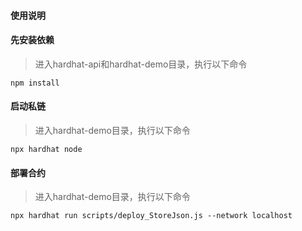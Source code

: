 #### 使用说明


#### 先安装依赖
> 进入hardhat-api和hardhat-demo目录，执行以下命令
```shell
npm install
```
#### 启动私链
> 进入hardhat-demo目录，执行以下命令
```shell
npx hardhat node
```
#### 部署合约
> 进入hardhat-demo目录，执行以下命令
```shell
npx hardhat run scripts/deploy_StoreJson.js --network localhost
```